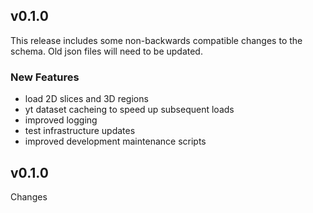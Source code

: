 ## v0.1.0

This release includes some non-backwards compatible changes to the schema. Old
json files will need to be updated.

### New Features
* load 2D slices and 3D regions
* yt dataset cacheing to speed up subsequent loads
* improved logging
* test infrastructure updates
* improved development maintenance scripts



## v0.1.0

Changes
